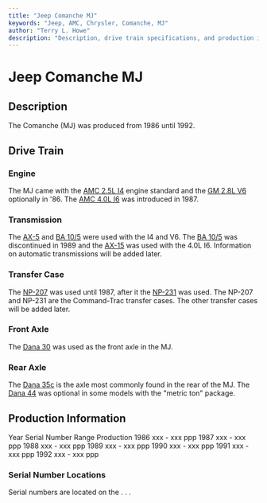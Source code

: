 ```yaml
---
title: "Jeep Comanche MJ"
keywords: "Jeep, AMC, Chrysler, Comanche, MJ"
author: "Terry L. Howe"
description: "Description, drive train specifications, and production information for the Jeep Comanche MJ"
---
```


# Jeep Comanche MJ
## Description
The Comanche (MJ) was produced from 1986 until 1992.
## Drive Train
### Engine
The MJ came with the
[AMC 2.5L I4](/engine/amc150.html)
engine standard and the
[GM 2.8L V6](/engine/gm173.html)
optionally in '86.  The
[AMC 4.0L I6](/engine/amc242.html)
was introduced in 1987.
### Transmission
The
[AX-5](/trans/ax5.html) and
[BA 10/5](/trans/ba10.html)
were used with the I4 and V6.  The
[BA 10/5](/trans/ba10.html)
was discontinued in 1989 and the
[AX-15](/trans/ax15.html)
was used with the 4.0L I6.
Information on automatic transmissions will be added later.
### Transfer Case
The [NP-207](/xfer/np207.html) was used until 1987, after
it the [NP-231](/xfer/np231.html) was used.
The NP-207 and NP-231 are the Command-Trac transfer cases.  The
other transfer cases will be added later.
### Front Axle
The [Dana 30](/axle/d30.html) was used as the front axle in
the MJ.
### Rear Axle
The [Dana 35c](/axle/d35c.html) is the axle most commonly
found in the rear of the MJ.
The [Dana 44](/axle/d44.html) was optional in some models
with the "metric ton" package.
## Production Information
Year
Serial Number Range 
Production
1986
xxx - xxx
ppp
1987
xxx - xxx
ppp
1988
xxx - xxx
ppp
1989
xxx - xxx
ppp
1990
xxx - xxx
ppp
1991
xxx - xxx
ppp
1992
xxx - xxx
ppp
### Serial Number Locations
Serial numbers are located on the . . .